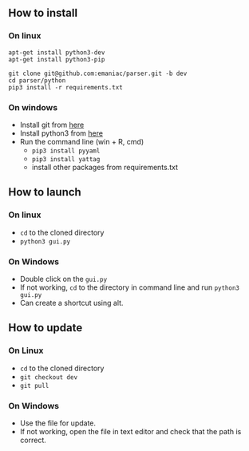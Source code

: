 ## How to install

### On linux

```
apt-get install python3-dev
apt-get install python3-pip

git clone git@github.com:emaniac/parser.git -b dev
cd parser/python
pip3 install -r requirements.txt
```

### On windows

- Install git from [here](https://git-scm.com/downloads)
- Install python3 from [here](https://www.python.org/downloads/)
- Run the command line (win + R, cmd)
	- `pip3 install pyyaml`
	- `pip3 install yattag`
	- install other packages from requirements.txt


## How to launch

### On linux

- `cd` to the cloned directory 
- `python3 gui.py`

### On Windows

- Double click on the `gui.py`
- If not working, `cd` to the directory in command line and run `python3 gui.py` 
- Can create a shortcut using alt.

## How to update


### On Linux

- `cd` to the cloned directory
- `git checkout dev`
- `git pull`

### On Windows

- Use the file for update.
- If not working, open the file in text editor and check that the path is correct.